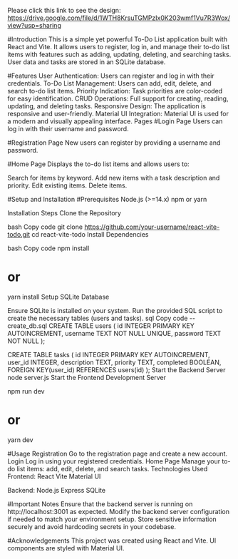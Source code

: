 Please click this link to see the design: https://drive.google.com/file/d/1WTH8KrsuTGMPzIx0K203wmf1Vu7R3Wox/view?usp=sharing

#Introduction
This is a simple yet powerful To-Do List application built with React and Vite. It allows users to register, log in, and manage their to-do list items with features such as adding, updating, deleting, and searching tasks. User data and tasks are stored in an SQLite database.

#Features
User Authentication: Users can register and log in with their credentials.
To-Do List Management: Users can add, edit, delete, and search to-do list items.
Priority Indication: Task priorities are color-coded for easy identification.
CRUD Operations: Full support for creating, reading, updating, and deleting tasks.
Responsive Design: The application is responsive and user-friendly.
Material UI Integration: Material UI is used for a modern and visually appealing interface.
Pages
#Login Page
Users can log in with their username and password.

#Registration Page
New users can register by providing a username and password.

#Home Page
Displays the to-do list items and allows users to:

Search for items by keyword.
Add new items with a task description and priority.
Edit existing items.
Delete items.

#Setup and Installation
#Prerequisites
Node.js (>=14.x)
npm or yarn

Installation Steps
Clone the Repository

bash
Copy code
git clone https://github.com/your-username/react-vite-todo.git
cd react-vite-todo
Install Dependencies

bash
Copy code
npm install
# or
yarn install
Setup SQLite Database

Ensure SQLite is installed on your system.
Run the provided SQL script to create the necessary tables (users and tasks).
sql
Copy code
-- create_db.sql
CREATE TABLE users (
  id INTEGER PRIMARY KEY AUTOINCREMENT,
  username TEXT NOT NULL UNIQUE,
  password TEXT NOT NULL
);

CREATE TABLE tasks (
  id INTEGER PRIMARY KEY AUTOINCREMENT,
  user_id INTEGER,
  description TEXT,
  priority TEXT,
  completed BOOLEAN,
  FOREIGN KEY(user_id) REFERENCES users(id)
);
Start the Backend Server
node server.js
Start the Frontend Development Server

npm run dev
# or
yarn dev

#Usage
Registration
Go to the registration page and create a new account.
Login
Log in using your registered credentials.
Home Page
Manage your to-do list items: add, edit, delete, and search tasks.
Technologies Used
Frontend:
React
Vite
Material UI

Backend:
Node.js
Express
SQLite

#Important Notes
Ensure that the backend server is running on http://localhost:3001 as expected.
Modify the backend server configuration if needed to match your environment setup.
Store sensitive information securely and avoid hardcoding secrets in your codebase.

#Acknowledgements
This project was created using React and Vite.
UI components are styled with Material UI.
